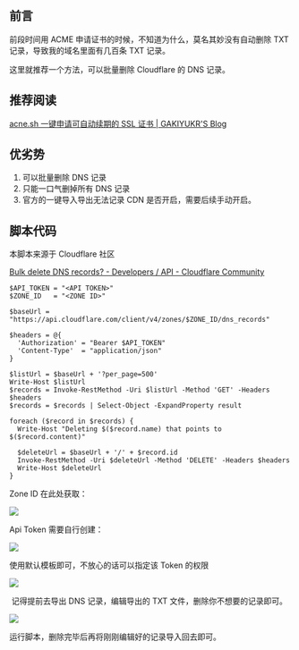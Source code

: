 ## 前言

前段时间用 ACME 申请证书的时候，不知道为什么，莫名其妙没有自动删除 TXT 记录，导致我的域名里面有几百条 TXT 记录。

这里就推荐一个方法，可以批量删除 Cloudflare 的 DNS 记录。

## 推荐阅读

[acne.sh  一键申请可自动续期的 SSL 证书 | GAKIYUKR'S Blog](https://www.gakiyukr.net/archives/314)

## 优劣势

1. 可以批量删除 DNS 记录
2. 只能一口气删掉所有 DNS 记录
3. 官方的一键导入导出无法记录 CDN 是否开启，需要后续手动开启。

## 脚本代码

本脚本来源于 Cloudflare 社区

[Bulk delete DNS records? - Developers / API - Cloudflare Community](https://community.cloudflare.com/t/bulk-delete-dns-records/421686)

```
$API_TOKEN = "<API TOKEN>"
$ZONE_ID   = "<ZONE ID>"

$baseUrl = "https://api.cloudflare.com/client/v4/zones/$ZONE_ID/dns_records"

$headers = @{
  'Authorization' = "Bearer $API_TOKEN"
  'Content-Type'  = "application/json"
}

$listUrl = $baseUrl + '?per_page=500'
Write-Host $listUrl
$records = Invoke-RestMethod -Uri $listUrl -Method 'GET' -Headers $headers
$records = $records | Select-Object -ExpandProperty result

foreach ($record in $records) {
  Write-Host "Deleting $($record.name) that points to $($record.content)"

  $deleteUrl = $baseUrl + '/' + $record.id
  Invoke-RestMethod -Uri $deleteUrl -Method 'DELETE' -Headers $headers
  Write-Host $deleteUrl
}
```

Zone ID 在此处获取：

![](https://s3-jp-ap-3.040407.xyz/oss/photos/msedge_tdZHDPogv7.png)

Api Token 需要自行创建：

![](https://s3-jp-ap-3.040407.xyz/oss/photos/msedge_YGsxUSt5AX.png)

使用默认模板即可，不放心的话可以指定该 Token 的权限

![](https://s3-jp-ap-3.040407.xyz/oss/photos/msedge_HFmvNnCIsQ.png)

​	记得提前去导出 DNS 记录，编辑导出的 TXT 文件，删除你不想要的记录即可。

![](https://s3-jp-ap-3.040407.xyz/oss/photos/msedge_hT3feYFusQ.png)

运行脚本，删除完毕后再将刚刚编辑好的记录导入回去即可。